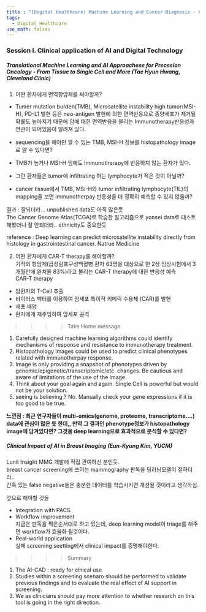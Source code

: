 ```yaml
---
title : "[Digital Healthcare] Machine Learning and Cancer-Diagnosis - How do we define cancer?"
tags:
  - Digital Healthcare
use_math: falses
---
```



### Session I. Clinical application of AI and Digital Technology
##### Translational Machine Learning and AI Approachese for Precesion Oncology - From Tissue to Single Cell and More (Tae Hyun Hwang, Cleveland Clinic)
1. 어떤 환자에게 면역항암제를 써야할까?  
- Tumer mutation burden(TMB), Microsatellite instability high tumor(MSI-H), PD-L1 발현 등은 neo-antigen 발현에 의한 면역반응으로 종양세포가 제거될 확률도 높아지기 때문에 암에 대한 면역반응을 올리는 Immunotherapy반응성과 연관이 되어있음이 알려져 있다.
- sequencing을 해야만 알 수 있는 TMB, MSI-H 정보를 histopathology image로 알 수 있다면?  
  
- TMB가 높거나 MSI-H 임에도 Immunotherapy에 반응하지 않는 환자가 있다.  
- 그런 환자들은 tumor에 infiltrating 하는 lymphocyte가 적은 것이 아닐까?  
- cancer tissue에서 TMB, MSI-H와 tumor infiltrating lymphocyte(TIL)의 mapping을 보면 immunotherpay 반응성을 더 정확히 예측할 수 있지 않을까?  

결과 : 잘되더라... unpublished data도 아직 많은듯  
       The Cancer Genome Atlas(TCGA)로 학습한 알고리즘으로 yonsei data로 테스트 해봤더니 잘 안되더라.. ethnicity도 중요한듯 
       
  
reference : Deep learning can predict microsatellite instability directly from histology in gastrointestinal cancer. Natrue Medicine  

2. 어떤 환자에게 CAR-T therapy를 해야할까?  
기적의 항암제(급성림프구성백혈병 환자 63명을 대상으로 한 2상 임상시험에서 3개월만에 완치율 83%)라고 불리는 CAR-T therapy에 대한 반응성 예측  
CAR-T therapy  
- 암환자의 T-Cell 추출  
- 바이러스 벡터를 이용하여 암세포 특이적 키메릭 수용체 (CAR)를 발현  
- 세포 배양  
- 환자에게 재주입하여 암세포 공격  

>>>> Take Home message  
1. Carefully designed machine learning algorithms could identify mechanisms of response and resistance to immunotherapy treatment.  
2. Histopathology images could be used to predict clinical phenotypes related with immunotherpay response.  
3. Image is only providing a snapshot of phenotypes driven by genomic/epigenetic/transcriptomic/etc. changes. Be cautious and aware of limitations of the use of the image.  
4. Think about your goal again and again. Single Cell is powerful but would not be your solution.  
5. seeing is believing ? No. Manually check your gene expressions if it is too good to be true.

**느낀점 : 최근 연구자들이 multi-omics(genome, proteome, transcriptome....) data에 관심이 많은 듯 한데,, 만약 그 결과인 phenotype정보가 histopathology image에 담겨있다면? 그것을 deep learning으로 효과적으로 분석할 수 있다면?**

##### Clinical Impact of AI in Breast Imaging (Eun-Kyung Kim, YUCM)
Lunit Insight MMG 개발에 직접 관여하신 분인듯.  
breast cancer screening에 쓰이는 mammography 판독을 딥러닝모델이 잘하더라..  
간혹 있는 false negative들은 충분한 데이터를 학습시키면 개선될 것이라고 생각하심.
  
앞으로 해야할 것들
- Integration with PACS  
- Workflow improvement  
  지금은 판독을 찍은순서대로 하고 있는데, deep learning model이 triage를 해주면 workflow가 효율화 될것이다.
- Real-world application  
  실제 screening seetting에서 clinical impact를 증명해야한다.  
  
>>>> Summary  
1. The AI-CAD : ready for clnical use  
2. Studies within a screening scenaro should be performed to validate previous findings and to evaluate the real effect of AI support in screening.  
3. We as clinicians should pay more attention to whether research on this tool is going in the right direction.  
